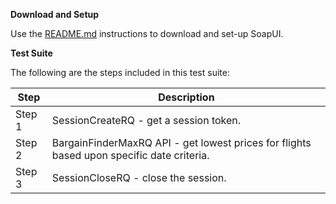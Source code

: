 **Download and Setup**

Use the [README.md](/SabreAPIsTestSuites/README.md) instructions to download and
set-up SoapUI.

**Test Suite**

The following are the steps included in this test suite:

| **Step** | **Description**                                                                                      |
|----------|------------------------------------------------------------------------------------------------------|
| Step 1   | SessionCreateRQ - get a session token.                                                    |
| Step 2   | BargainFinderMaxRQ API - get lowest prices for flights based upon specific date criteria. |
| Step 3   | SessionCloseRQ - close the session.                                                    |



